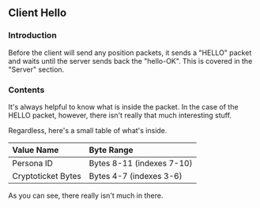 ## Client Hello

### Introduction
Before the client will send any position packets, it sends a "HELLO" packet and waits until the server sends back the "hello-OK". This is covered in the "Server" section.

### Contents
It's always helpful to know what is inside the packet. In the case of the HELLO packet, however, there isn't really that much interesting stuff.

Regardless, here's a small table of what's inside.

| Value Name | Byte Range     |
| :------------- | :------------- |
| Persona ID       | Bytes 8-11 (indexes 7-10)       |
| Cryptoticket Bytes       | Bytes 4-7 (indexes 3-6)       |
As you can see, there really isn't much in there.
